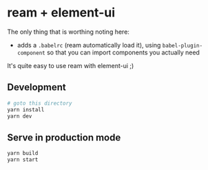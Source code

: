# ream + element-ui

The only thing that is worthing noting here:

- adds a `.babelrc` (ream automatically load it), using `babel-plugin-component` so that you can import components you actually need

It's quite easy to use ream with element-ui ;)

## Development

```bash
# goto this directory
yarn install
yarn dev
```

## Serve in production mode

```bash
yarn build
yarn start
```
